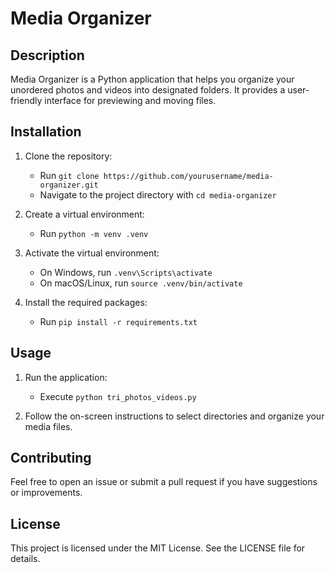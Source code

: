 # Media Organizer

## Description
Media Organizer is a Python application that helps you organize your unordered photos and videos into designated folders. It provides a user-friendly interface for previewing and moving files.

## Installation

1. Clone the repository:
   - Run `git clone https://github.com/yourusername/media-organizer.git`
   - Navigate to the project directory with `cd media-organizer`

2. Create a virtual environment:
   - Run `python -m venv .venv`

3. Activate the virtual environment:
   - On Windows, run `.venv\Scripts\activate`
   - On macOS/Linux, run `source .venv/bin/activate`

4. Install the required packages:
   - Run `pip install -r requirements.txt`

## Usage

1. Run the application:
   - Execute `python tri_photos_videos.py`

2. Follow the on-screen instructions to select directories and organize your media files.

## Contributing
Feel free to open an issue or submit a pull request if you have suggestions or improvements.

## License
This project is licensed under the MIT License. See the LICENSE file for details.
